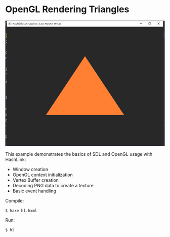 # OpenGL Rendering Triangles


![screenshot](screenshot.png)

This example demonstrates the basics of SDL and OpenGL usage with HashLink:

- Window creation
- OpenGL context initialization
- Vertex Buffer creation
- Decoding PNG data to create a texture 
- Basic event handling

Compile:

```bash
$ haxe hl.hxml
```

Run:

```bash
$ hl
```
